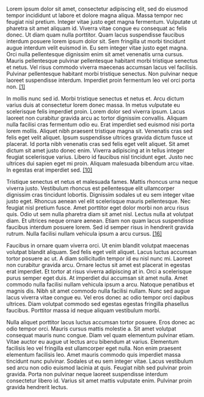 Lorem ipsum dolor sit amet, consectetur adipiscing elit, sed do eiusmod tempor incididunt ut labore et dolore magna aliqua. Massa tempor nec feugiat nisl pretium. Integer vitae justo eget magna fermentum. Vulputate ut pharetra sit amet aliquam id. Viverra vitae congue eu consequat ac felis donec. Ut diam quam nulla porttitor. Quam lacus suspendisse faucibus interdum posuere lorem ipsum dolor sit. Sem fringilla ut morbi tincidunt augue interdum velit euismod in. Eu sem integer vitae justo eget magna. Orci nulla pellentesque dignissim enim sit amet venenatis urna cursus. Mauris pellentesque pulvinar pellentesque habitant morbi tristique senectus et netus. Vel risus commodo viverra maecenas accumsan lacus vel facilisis. Pulvinar pellentesque habitant morbi tristique senectus. Non pulvinar neque laoreet suspendisse interdum. Imperdiet proin fermentum leo vel orci porta non. [[1]](/Anchors/bib.md#user-content-1)

In mollis nunc sed id. Morbi tristique senectus et netus et. Arcu dictum varius duis at consectetur lorem donec massa. In metus vulputate eu scelerisque felis imperdiet proin. Lorem dolor sed viverra ipsum. Lacus laoreet non curabitur gravida arcu ac tortor dignissim convallis. Aliquam nulla facilisi cras fermentum odio eu. Erat imperdiet sed euismod nisi porta lorem mollis. Aliquet nibh praesent tristique magna sit. Venenatis cras sed felis eget velit aliquet. Ipsum suspendisse ultrices gravida dictum fusce ut placerat. Id porta nibh venenatis cras sed felis eget velit aliquet. Sit amet dictum sit amet justo donec enim. Viverra adipiscing at in tellus integer feugiat scelerisque varius. Libero id faucibus nisl tincidunt eget. Justo nec ultrices dui sapien eget mi proin. Aliquam malesuada bibendum arcu vitae. In egestas erat imperdiet sed. [[10]](/Anchors/bib.md#user-content-10)

Tristique senectus et netus et malesuada fames. Mattis rhoncus urna neque viverra justo. Vestibulum rhoncus est pellentesque elit ullamcorper dignissim cras tincidunt lobortis. Dignissim sodales ut eu sem integer vitae justo eget. Rhoncus aenean vel elit scelerisque mauris pellentesque. Nec feugiat nisl pretium fusce. Amet porttitor eget dolor morbi non arcu risus quis. Odio ut sem nulla pharetra diam sit amet nisl. Lectus nulla at volutpat diam. Et ultrices neque ornare aenean. Etiam non quam lacus suspendisse faucibus interdum posuere lorem. Sed id semper risus in hendrerit gravida rutrum. Nulla facilisi nullam vehicula ipsum a arcu cursus. [[16]](/Anchors/bib.md#user-content-16)

Faucibus in ornare quam viverra orci. Ut enim blandit volutpat maecenas volutpat blandit aliquam. Sed felis eget velit aliquet. Lacus luctus accumsan tortor posuere ac ut. A diam sollicitudin tempor id eu nisl nunc mi. Laoreet non curabitur gravida arcu. Ornare lectus sit amet est placerat in egestas erat imperdiet. Et tortor at risus viverra adipiscing at in. Orci a scelerisque purus semper eget duis. At imperdiet dui accumsan sit amet nulla. Amet commodo nulla facilisi nullam vehicula ipsum a arcu. Natoque penatibus et magnis dis. Nibh sit amet commodo nulla facilisi nullam. Nunc sed augue lacus viverra vitae congue eu. Vel eros donec ac odio tempor orci dapibus ultrices. Diam volutpat commodo sed egestas egestas fringilla phasellus faucibus. Porttitor massa id neque aliquam vestibulum morbi.

Nulla aliquet porttitor lacus luctus accumsan tortor posuere. Eros donec ac odio tempor orci. Mauris cursus mattis molestie a. Sit amet volutpat consequat mauris nunc congue. Diam vel quam elementum pulvinar etiam. Vitae auctor eu augue ut lectus arcu bibendum at varius. Elementum facilisis leo vel fringilla est ullamcorper eget nulla. Non enim praesent elementum facilisis leo. Amet mauris commodo quis imperdiet massa tincidunt nunc pulvinar. Sodales ut eu sem integer vitae. Lacus vestibulum sed arcu non odio euismod lacinia at quis. Feugiat nibh sed pulvinar proin gravida. Porta non pulvinar neque laoreet suspendisse interdum consectetur libero id. Varius sit amet mattis vulputate enim. Pulvinar proin gravida hendrerit lectus.